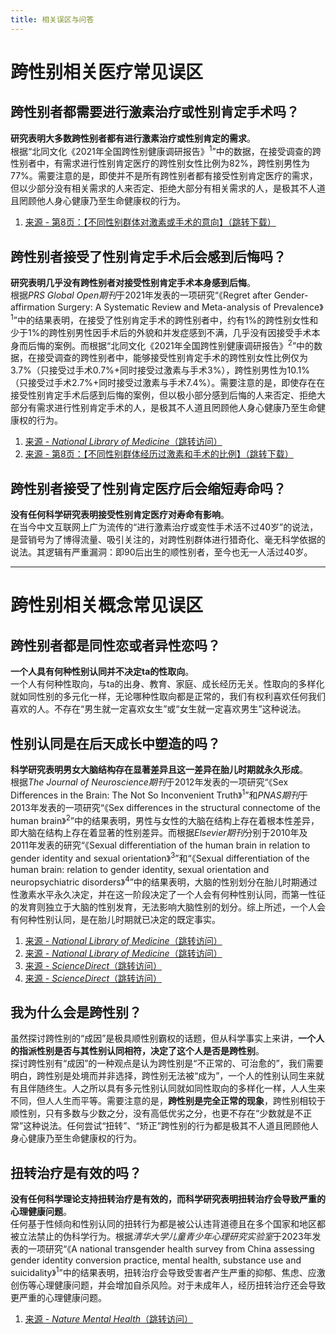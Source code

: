 ```yaml
---
title: 相关误区与问答
---
```

# 跨性别相关医疗常见误区
## 跨性别者都需要进行激素治疗或性别肯定手术吗？
**研究表明大多数跨性别者都有进行激素治疗或性别肯定的需求**。  
根据“北同文化《2021年全国跨性别健康调研报告》<sup>1</sup>”中的数据，在接受调查的跨性别者中，有需求进行性别肯定医疗的跨性别女性比例为82%，跨性别男性为77%。需要注意的是，即使并不是所有跨性别者都有接受性别肯定医疗的需求，但以少部分没有相关需求的人来否定、拒绝大部分有相关需求的人，是极其不人道且罔顾他人身心健康乃至生命健康权的行为。
1. [来源 - 第8页：【不同性别群体对激素或手术的意向】（跳转下载）](/document/research.html#北同文化《2021全国跨性别健康调研报告》-勘误版)
## 跨性别者接受了性别肯定手术后会感到后悔吗？
**研究表明几乎没有跨性别者对接受性别肯定手术本身感到后悔**。  
根据*PRS Global Open期刊*于2021年发表的一项研究“《Regret after Gender-affirmation Surgery:
A Systematic Review and Meta-analysis of Prevalence》<sup>1</sup>”中的结果表明，在接受了性别肯定手术的跨性别者中，约有1%的跨性别女性和少于1%的跨性别男性因手术后的外貌和并发症感到不满，几乎没有因接受手术本身而后悔的案例。而根据“北同文化《2021年全国跨性别健康调研报告》<sup>2</sup>”中的数据，在接受调查的跨性别者中，能够接受性别肯定手术的跨性别女性比例仅为3.7%（只接受过手术0.7%+同时接受过激素与手术3%），跨性别男性为10.1%（只接受过手术2.7%+同时接受过激素与手术7.4%）。需要注意的是，即使存在在接受性别肯定手术后感到后悔的案例，但以极小部分感到后悔的人来否定、拒绝大部分有需求进行性别肯定手术的人，是极其不人道且罔顾他人身心健康乃至生命健康权的行为。
1. [来源 - *National Library of Medicine*（跳转访问）](https://www.ncbi.nlm.nih.gov/pmc/articles/PMC8099405/)
2. [来源 - 第8页：【不同性别群体经历过激素和手术的比例】（跳转下载）](/document/research.html#北同文化《2021全国跨性别健康调研报告》-勘误版)
## 跨性别者接受了性别肯定医疗后会缩短寿命吗？
**没有任何科学研究表明接受性别肯定医疗对寿命有影响**。  
在当今中文互联网上广为流传的“进行激素治疗或变性手术活不过40岁”的说法，是营销号为了博得流量、吸引关注的，对跨性别群体进行猎奇化、毫无科学依据的说法。其逻辑有严重漏洞：即90后出生的顺性别者，至今也无一人活过40岁。

---
# 跨性别相关概念常见误区
## 跨性别者都是同性恋或者异性恋吗？
**一个人具有何种性别认同并不决定ta的性取向**。  
一个人有何种性取向，与ta的出身、教育、家庭、成长经历无关。性取向的多样化就如同性别的多元化一样，无论哪种性取向都是正常的，我们有权利喜欢任何我们喜欢的人。不存在“男生就一定喜欢女生”或“女生就一定喜欢男生”这种说法。
## 性别认同是在后天成长中塑造的吗？
**科学研究表明男女大脑结构存在显著差异且这一差异在胎儿时期就永久形成**。  
根据*The Journal of Neuroscience期刊*于2012年发表的一项研究“《Sex Differences in the Brain: The Not So Inconvenient Truth》<sup>1</sup>”和*PNAS期刊*于2013年发表的一项研究“《Sex differences in the structural connectome of the human brain》<sup>2</sup>”中的结果表明，男性与女性的大脑在结构上存在着根本性差异，即大脑在结构上存在着显著的性别差异。而根据*Elsevier期刊*分别于2010年及2011年发表的研究“《Sexual differentiation of the human brain in relation to gender identity and sexual orientation》<sup>3</sup>”和“《Sexual differentiation of the human brain: relation to gender identity, sexual orientation and neuropsychiatric disorders》<sup>4</sup>”中的结果表明，大脑的性别划分在胎儿时期通过性激素水平永久决定，并在这一阶段决定了一个人会有何种性别认同，而第一性征的发育则独立于大脑的性别发育，无法影响大脑性别的划分。综上所述，一个人会有何种性别认同，是在胎儿时期就已决定的既定事实。
1. [来源 - *National Library of Medicine*（跳转访问）](https://www.ncbi.nlm.nih.gov/pmc/articles/PMC3295598/)
2. [来源 - *National Library of Medicine*（跳转访问）](https://www.ncbi.nlm.nih.gov/pmc/articles/PMC3896179/)
3. [来源 - *ScienceDirect*（跳转访问）](https://doi.org/10.1016/B978-0-444-53630-3.00004-X)
4. [来源 - *ScienceDirect*（跳转访问）](https://doi.org/10.1016/j.yfrne.2011.02.007)
## 我为什么会是跨性别？
虽然探讨跨性别的“成因”是极具顺性别霸权的话题，但从科学事实上来讲，**一个人的指派性别是否与其性别认同相符，决定了这个人是否是跨性别**。  
探讨跨性别有“成因”的一种观点是认为跨性别是“不正常的、可治愈的”，我们需要明白，跨性别是处境而并非选择，跨性别无法被“成为”，一个人的性别认同生来就有且伴随终生。人之所以具有多元性别认同就如同性取向的多样化一样，人人生来不同，但人人生而平等。需要注意的是，**跨性别是完全正常的现象**，跨性别相较于顺性别，只有多数与少数之分，没有高低优劣之分，也更不存在“少数就是不正常”这种说法。任何尝试“扭转”、“矫正”跨性别的行为都是极其不人道且罔顾他人身心健康乃至生命健康权的行为。
## 扭转治疗是有效的吗？
**没有任何科学理论支持扭转治疗是有效的，而科学研究表明扭转治疗会导致严重的心理健康问题**。  
任何基于性倾向和性别认同的扭转行为都是被公认违背道德且在多个国家和地区都被立法禁止的伪科学行为。根据*清华大学儿童青少年心理研究实验室*于2023年发表的一项研究“《A national transgender health survey from China assessing gender identity conversion practice, mental health, substance use and suicidality》<sup>1</sup>”中的结果表明，扭转治疗会导致受害者产生严重的抑郁、焦虑、应激创伤等心理健康问题，并会增加自杀风险。对于未成年人，经历扭转治疗还会导致更严重的心理健康问题。
1. [来源 - *Nature Mental Health*（跳转访问）](https://www.nature.com/articles/s44220-023-00041-z)